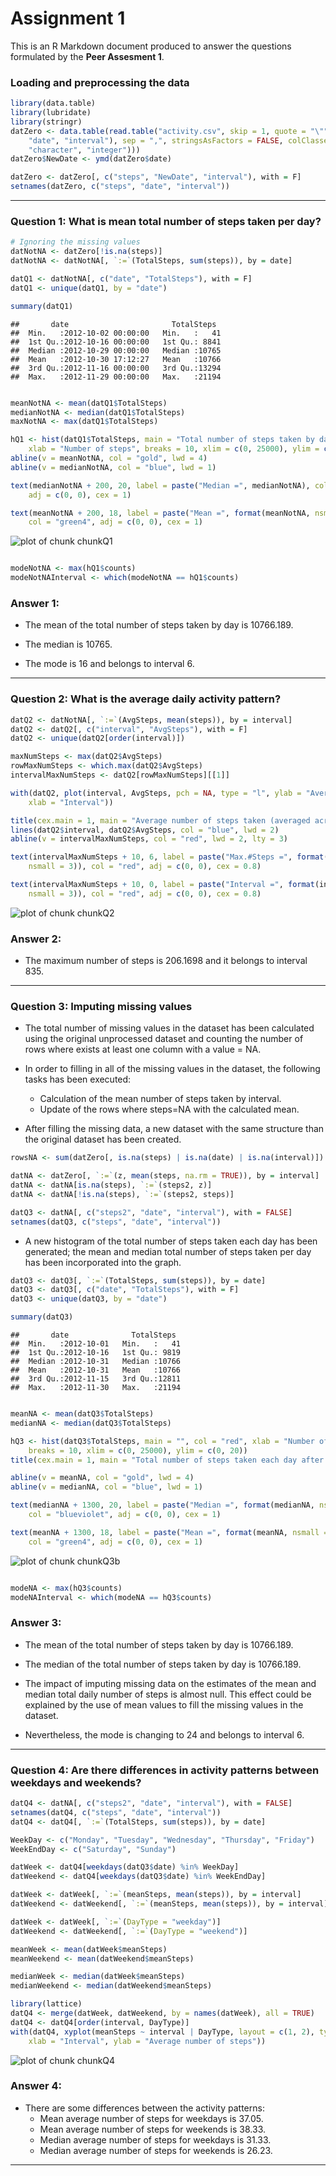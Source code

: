 Assignment 1
============

This is an R Markdown document produced to answer the questions formulated by the **Peer Assesment 1**. 

### Loading and preprocessing the data

```r
library(data.table)
library(lubridate)
library(stringr)
datZero <- data.table(read.table("activity.csv", skip = 1, quote = "\"", col.names = c("steps", 
    "date", "interval"), sep = ",", stringsAsFactors = FALSE, colClasses = c("integer", 
    "character", "integer")))
datZero$NewDate <- ymd(datZero$date)

datZero <- datZero[, c("steps", "NewDate", "interval"), with = F]
setnames(datZero, c("steps", "date", "interval"))

```


*****

### Question 1: What is mean total number of steps taken per day?

```r
# Ignoring the missing values
datNotNA <- datZero[!is.na(steps)]
datNotNA <- datNotNA[, `:=`(TotalSteps, sum(steps)), by = date]

datQ1 <- datNotNA[, c("date", "TotalSteps"), with = F]
datQ1 <- unique(datQ1, by = "date")

summary(datQ1)
```

```
##       date                       TotalSteps   
##  Min.   :2012-10-02 00:00:00   Min.   :   41  
##  1st Qu.:2012-10-16 00:00:00   1st Qu.: 8841  
##  Median :2012-10-29 00:00:00   Median :10765  
##  Mean   :2012-10-30 17:12:27   Mean   :10766  
##  3rd Qu.:2012-11-16 00:00:00   3rd Qu.:13294  
##  Max.   :2012-11-29 00:00:00   Max.   :21194
```

```r

meanNotNA <- mean(datQ1$TotalSteps)
medianNotNA <- median(datQ1$TotalSteps)
maxNotNA <- max(datQ1$TotalSteps)

hQ1 <- hist(datQ1$TotalSteps, main = "Total number of steps taken by day", col = "red", 
    xlab = "Number of steps", breaks = 10, xlim = c(0, 25000), ylim = c(0, 20))
abline(v = meanNotNA, col = "gold", lwd = 4)
abline(v = medianNotNA, col = "blue", lwd = 1)

text(medianNotNA + 200, 20, label = paste("Median =", medianNotNA), col = "blueviolet", 
    adj = c(0, 0), cex = 1)

text(meanNotNA + 200, 18, label = paste("Mean =", format(meanNotNA, nsmall = 3)), 
    col = "green4", adj = c(0, 0), cex = 1)
```

![plot of chunk chunkQ1](figure/chunkQ1.png) 

```r

modeNotNA <- max(hQ1$counts)
modeNotNAInterval <- which(modeNotNA == hQ1$counts)
```

### Answer 1:
-   The mean of the total number of steps taken by day is 10766.189.  

-   The median is 10765.  

-   The mode is 16 and belongs to interval 6.

*****

### Question 2: What is the average daily activity pattern?

```r
datQ2 <- datNotNA[, `:=`(AvgSteps, mean(steps)), by = interval]
datQ2 <- datQ2[, c("interval", "AvgSteps"), with = F]
datQ2 <- unique(datQ2[order(interval)])

maxNumSteps <- max(datQ2$AvgSteps)
rowMaxNumSteps <- which.max(datQ2$AvgSteps)
intervalMaxNumSteps <- datQ2[rowMaxNumSteps][[1]]

with(datQ2, plot(interval, AvgSteps, pch = NA, type = "l", ylab = "Average", 
    xlab = "Interval"))

title(cex.main = 1, main = "Average number of steps taken (averaged across all days) versus 5-minute intervals")
lines(datQ2$interval, datQ2$AvgSteps, col = "blue", lwd = 2)
abline(v = intervalMaxNumSteps, col = "red", lwd = 2, lty = 3)

text(intervalMaxNumSteps + 10, 6, label = paste("Max.#Steps =", format(maxNumSteps, 
    nsmall = 3)), col = "red", adj = c(0, 0), cex = 0.8)

text(intervalMaxNumSteps + 10, 0, label = paste("Interval =", format(intervalMaxNumSteps, 
    nsmall = 3)), col = "red", adj = c(0, 0), cex = 0.8)
```

![plot of chunk chunkQ2](figure/chunkQ2.png) 

### Answer 2:
-   The maximum number of steps is 206.1698 and it belongs to interval 835.

*****

### Question 3: Imputing missing values

-  The total number of missing values in the dataset has been calculated using the original unprocessed dataset and counting the number of rows where exists at least one column with a value = NA.

-  In order to  filling in all of the missing values in the dataset, the following tasks has been executed:
    -   Calculation of the mean number of steps taken by interval.
    -   Update of the rows where steps=NA with the calculated mean.
-  After filling the missing data, a new dataset with the same structure than the original dataset has been created.

```r
rowsNA <- sum(datZero[, is.na(steps) | is.na(date) | is.na(interval)])

datNA <- datZero[, `:=`(z, mean(steps, na.rm = TRUE)), by = interval]
datNA <- datNA[is.na(steps), `:=`(steps2, z)]
datNA <- datNA[!is.na(steps), `:=`(steps2, steps)]

datQ3 <- datNA[, c("steps2", "date", "interval"), with = FALSE]
setnames(datQ3, c("steps", "date", "interval"))
```

-  A new histogram of the total number of steps taken each day has been generated; 
the mean and median total number of steps taken per day has been incorporated into the graph. 



```r
datQ3 <- datQ3[, `:=`(TotalSteps, sum(steps)), by = date]
datQ3 <- datQ3[, c("date", "TotalSteps"), with = F]
datQ3 <- unique(datQ3, by = "date")

summary(datQ3)
```

```
##       date              TotalSteps   
##  Min.   :2012-10-01   Min.   :   41  
##  1st Qu.:2012-10-16   1st Qu.: 9819  
##  Median :2012-10-31   Median :10766  
##  Mean   :2012-10-31   Mean   :10766  
##  3rd Qu.:2012-11-15   3rd Qu.:12811  
##  Max.   :2012-11-30   Max.   :21194
```

```r

meanNA <- mean(datQ3$TotalSteps)
medianNA <- median(datQ3$TotalSteps)

hQ3 <- hist(datQ3$TotalSteps, main = "", col = "red", xlab = "Number of steps", 
    breaks = 10, xlim = c(0, 25000), ylim = c(0, 20))
title(cex.main = 1, main = "Total number of steps taken each day after missing values were imputed")

abline(v = meanNA, col = "gold", lwd = 4)
abline(v = medianNA, col = "blue", lwd = 1)

text(medianNA + 1300, 20, label = paste("Median =", format(medianNA, nsmall = 3)), 
    col = "blueviolet", adj = c(0, 0), cex = 1)

text(meanNA + 1300, 18, label = paste("Mean =", format(meanNA, nsmall = 3)), 
    col = "green4", adj = c(0, 0), cex = 1)
```

![plot of chunk chunkQ3b](figure/chunkQ3b.png) 

```r

modeNA <- max(hQ3$counts)
modeNAInterval <- which(modeNA == hQ3$counts)
```


### Answer 3:
-   The mean of the total number of steps taken by day is 10766.189.

-   The median of the total number of steps taken by day is 10766.189.

-   The impact of imputing missing data on the estimates of the mean and median total daily number of steps is almost null. This effect could be explained by the use of mean values to fill the missing values in the dataset.

-   Nevertheless, the mode is changing to 24 and belongs to interval 6.

*****

### Question 4: Are there differences in activity patterns between weekdays and weekends?


```r
datQ4 <- datNA[, c("steps2", "date", "interval"), with = FALSE]
setnames(datQ4, c("steps", "date", "interval"))
datQ4 <- datQ4[, `:=`(TotalSteps, sum(steps)), by = date]

WeekDay <- c("Monday", "Tuesday", "Wednesday", "Thursday", "Friday")
WeekEndDay <- c("Saturday", "Sunday")

datWeek <- datQ4[weekdays(datQ3$date) %in% WeekDay]
datWeekend <- datQ4[weekdays(datQ3$date) %in% WeekEndDay]

datWeek <- datWeek[, `:=`(meanSteps, mean(steps)), by = interval]
datWeekend <- datWeekend[, `:=`(meanSteps, mean(steps)), by = interval]

datWeek <- datWeek[, `:=`(DayType = "weekday")]
datWeekend <- datWeekend[, `:=`(DayType = "weekend")]

meanWeek <- mean(datWeek$meanSteps)
meanWeekend <- mean(datWeekend$meanSteps)

medianWeek <- median(datWeek$meanSteps)
medianWeekend <- median(datWeekend$meanSteps)

library(lattice)
datQ4 <- merge(datWeek, datWeekend, by = names(datWeek), all = TRUE)
datQ4 <- datQ4[order(interval, DayType)]
with(datQ4, xyplot(meanSteps ~ interval | DayType, layout = c(1, 2), type = "l", 
    xlab = "Interval", ylab = "Average number of steps"))
```

![plot of chunk chunkQ4](figure/chunkQ4.png) 


### Answer 4:
-   There are some differences between the activity patterns: 
    -   Mean average number of steps for weekdays is 37.05.
    -   Mean average number of steps for weekends is 38.33.
    -   Median average number of steps for weekdays is 31.33.
    -   Median average number of steps for weekends is 26.23.



*****

